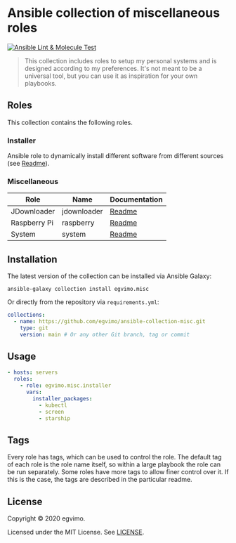 # Ansible collection of miscellaneous roles

[![Ansible Lint & Molecule Test](https://github.com/egvimo/ansible-collection-misc/actions/workflows/lint-test.yml/badge.svg)](https://github.com/egvimo/ansible-collection-misc/actions/workflows/lint-test.yml)

> This collection includes roles to setup my personal systems and is designed according to my preferences. It's not meant to be a universal tool, but you can use it as inspiration for your own playbooks.

## Roles

This collection contains the following roles.

### Installer

Ansible role to dynamically install different software from different sources (see [Readme](roles/installer/README.md)).

### Miscellaneous

| Role         | Name        | Documentation                         |
| ------------ | ----------- | ------------------------------------- |
| JDownloader  | jdownloader | [Readme](roles/jdownloader/README.md) |
| Raspberry Pi | raspberry   | [Readme](roles/raspberry/README.md)   |
| System       | system      | [Readme](roles/system/README.md)      |

## Installation

The latest version of the collection can be installed via Ansible Galaxy:

```shell
ansible-galaxy collection install egvimo.misc
```

Or directly from the repository via `requirements.yml`:

```yml
collections:
  - name: https://github.com/egvimo/ansible-collection-misc.git
    type: git
    version: main # Or any other Git branch, tag or commit
```

## Usage

```yml
- hosts: servers
  roles:
    - role: egvimo.misc.installer
      vars:
        installer_packages:
          - kubectl
          - screen
          - starship
```

## Tags

Every role has tags, which can be used to control the role. The default tag of each role is the role name itself, so within a large playbook the role can be run separately. Some roles have more tags to allow finer control over it. If this is the case, the tags are described in the particular readme.

## License

Copyright © 2020 egvimo.

Licensed under the MIT License. See [LICENSE](LICENSE).

